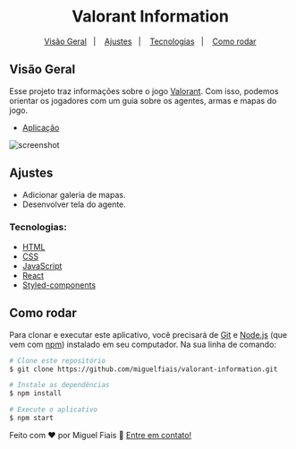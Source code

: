 <h1 align="center">Valorant Information</h1>

<div align="center"> 

[Visão Geral](#visão-geral)&nbsp;&nbsp;&nbsp;|&nbsp;&nbsp;&nbsp;
[Ajustes](#ajustes)&nbsp;&nbsp;&nbsp;|&nbsp;&nbsp;&nbsp;
[Tecnologias](#tecnologias)&nbsp;&nbsp;&nbsp;|&nbsp;&nbsp;&nbsp;
[Como rodar](#como-rodar)
</div>

## Visão Geral

Esse projeto traz informações sobre o jogo <a href="https://playvalorant.com/" target="_blank">Valorant</a>. Com isso, podemos orientar os jogadores com um guia sobre os agentes, armas e mapas do jogo.

- [Aplicação](https://miguelfiais.netlify.app/)

![screenshot](https://user-images.githubusercontent.com/16707738/92399059-5716eb00-f132-11ea-8b14-bcacdc8ec97b.png)

## Ajustes

- Adicionar galeria de mapas.
- Desenvolver tela do agente.


### Tecnologias:

- [HTML](https://developer.mozilla.org/en-US/docs/Web/HTML)
- [CSS](https://developer.mozilla.org/en-US/docs/Web/CSS)
- [JavaScript](https://developer.mozilla.org/en-US/docs/Web/JavaScript)
- [React](https://reactjs.org/)
- [Styled-components](https://styled-components.com/docs/) 

## Como rodar

Para clonar e executar este aplicativo, você precisará de [Git](https://git-scm.com) e [Node.js](https://nodejs.org/en/download/) (que vem com [npm](http://npmjs.com)) instalado em seu computador. Na sua linha de comando:

```bash
# Clone este repositório
$ git clone https://github.com/miguelfiais/valorant-information.git

# Instale as dependências
$ npm install

# Execute o aplicativo
$ npm start
```

Feito com ♥ por Miguel Fiais :wave: [Entre em contato!](https://www.linkedin.com/in/miguel-fiais/)

